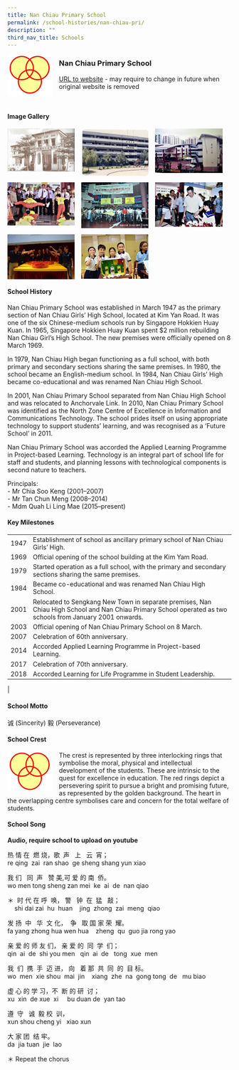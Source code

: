 ```yaml
---
title: Nan Chiau Primary School
permalink: /school-histories/nan-chiau-pri/
description: ""
third_nav_title: Schools
---
```

<img src="/images/nanchiaupri1.jpg" style="width:20%;margin-right:15px;" align = "left">

### **Nan Chiau Primary School**
[URL to website](https://www.ncps.moe.edu.sg/) - may require to change in future when original website is removed

<br clear="left">

#### **Image Gallery**

<p><a href="https://staging.d1yxymztqoj7qn.amplifyapp.com/images/nanchiaupri2.jpg">  
<img src="/images/nanchiaupri2.jpg" style="width:30%;margin-right:15px;" align = "left">
</a></p>

<p><a href="https://staging.d1yxymztqoj7qn.amplifyapp.com/images/nanchiaupri3.jpg">  
<img src="/images/nanchiaupri3.jpg" style="width:30%;margin-right:15px;" align = "left">
</a></p>

<p><a href="https://staging.d1yxymztqoj7qn.amplifyapp.com/images/nanchiaupri4.jpg">  
<img src="/images/nanchiaupri4.jpg" style="width:30%;margin-right:15px;" align = "left">
</a></p>

<br clear="left">

<p><a href="https://staging.d1yxymztqoj7qn.amplifyapp.com/images/nanchiaupri5.jpg">  
<img src="/images/nanchiaupri5.jpg" style="width:30%;margin-right:15px;" align = "left">
</a></p>

<p><a href="https://staging.d1yxymztqoj7qn.amplifyapp.com/images/nanchiaupri6.jpg">  
<img src="/images/nanchiaupri6.jpg" style="width:30%;margin-right:15px;" align = "left">
</a></p>

<p><a href="https://staging.d1yxymztqoj7qn.amplifyapp.com/images/nanchiaupri7.jpg">  
<img src="/images/nanchiaupri7.jpg" style="width:30%;margin-right:15px;" align = "left">
</a></p>

<br clear="left">

<p><a href="https://staging.d1yxymztqoj7qn.amplifyapp.com/images/nanchiaupri8.jpg">  
<img src="/images/nanchiaupri8.jpg" style="width:30%;margin-right:15px;" align = "left">
</a></p>

<p><a href="https://staging.d1yxymztqoj7qn.amplifyapp.com/images/nanchiaupri9.jpg">  
<img src="/images/nanchiaupri9.jpg" style="width:30%;margin-right:15px;" align = "left">
</a></p>

<br clear="left">

#### **School History**
Nan Chiau Primary School was established in March 1947 as the primary section of Nan Chiau Girls’ High School, located at Kim Yan Road. It was one of the six Chinese-medium schools run by Singapore Hokkien Huay Kuan. In 1965, Singapore Hokkien Huay Kuan spent $2 million rebuilding Nan Chiau Girl’s High School. The new premises were officially opened on 8 March 1969.

In 1979, Nan Chiau High began functioning as a full school, with both primary and secondary sections sharing the same premises. In 1980, the school became an English-medium school. In 1984, Nan Chiau Girls’ High became co-educational and was renamed Nan Chiau High School.

In 2001, Nan Chiau Primary School separated from Nan Chiau High School and was relocated to Anchorvale Link. In 2010, Nan Chiau Primary School was identified as the North Zone Centre of Excellence in Information and Communications Technology. The school prides itself on using appropriate technology to support students’ learning, and was recognised as a ‘Future School’ in 2011.

Nan Chiau Primary School was accorded the Applied Learning Programme in Project-based Learning. Technology is an integral part of school life for staff and students, and planning lessons with technological components is second nature to teachers.

Principals:<br>
\- Mr Chia Soo Keng (2001–2007)<br>
\- Mr Tan Chun Meng (2008–2014)<br>
\- Mdm Quah Li Ling Mae (2015–present)

#### **Key Milestones**

|  |  |
|:---:|---|
| 1947 | Establishment of school as ancillary primary school of Nan Chiau Girls’ High. |
| 1969 | Official opening of the school building at the Kim Yam Road. |
| 1979 | Started operation as a full school, with the primary and secondary sections sharing the same premises. |
| 1984 | Became co-educational and was renamed Nan Chiau High School. |
| 2001 | Relocated to Sengkang New Town in separate premises, Nan Chiau High School and Nan Chiau Primary School operated as two schools from January 2001 onwards. |
| 2003 | Official opening of Nan Chiau Primary School on 8 March. |
| 2007 | Celebration of 60th anniversary. |
| 2014 | Accorded Applied Learning Programme in Project-based Learning. |
| 2017 | Celebration of 70th anniversary. |
| 2018 | Accorded Learning for Life Programme in Student Leadership. |
|

#### **School Motto**
诚 (Sincerity) 毅 (Perseverance)

#### **School Crest**
<img src="/images/nanchiaupri1.jpg" style="width:20%;margin-right:15px;" align = "left">

The crest is represented by three interlocking rings that symbolise the moral, physical and intellectual development of the students. These are intrinsic to the quest for excellence in education. The red rings depict a persevering spirit to pursue a bright and promising future, as represented by the golden background. The heart in the overlapping centre symbolises care and concern for the total welfare of students.

#### **School Song**
**Audio, require school to upload on youtube**

热 情 在  燃 烧，歌  声   上   云  宵；<br>
re qing  zai  ran shao  ge sheng shang yun xiao

我 们   同  声   赞 美,可 爱 的 南  侨。<br>
wo men tong sheng zan mei  ke  ai  de  nan qiao

＊  时 代 在 呼  唤， 警   钟  在  猛   敲；<br>
    shi dai zai  hu  huan    jing  zhong  zai  meng  qiao

发 扬  中   华  文 化，  争   取 国 家 荣  耀。<br>
fa yang zhong hua wen hua    zheng  qu  guo jia rong yao

亲 爱 的 师 友 们， 亲 爱 的  同  学  们；<br>
qin  ai  de  shi you men   qin  ai  de   tong  xue  men

我  们  携  手  迈 进， 向   着 那  共  同  的  目 标。<br>
wo  men  xie shou  mai  jin    xiang  zhe  na  gong tong  de   mu biao

虚 心 的 学 习，不  断 的 研  讨；<br>
xu  xin  de xue  xi     bu duan de  yan tao

遵  守   诚  毅 校  训，<br>
xun shou cheng yi   xiao xun

大 家 团  结 牢。<br>
da  jia tuan  jie  lao

＊ Repeat the chorus